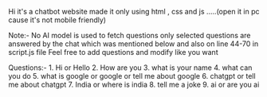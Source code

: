 Hi it's a chatbot website made it only using html , css and js .....(open it in pc cause it's not mobile friendly)

Note:- No AI model is used to fetch questions only selected questions are answered by the chat which was mentioned below and also on line 44-70 in script.js file
Feel free to add questions and modify like you want

Questions:- 1. Hi or Hello
            2. How are you
            3. what is your name
            4. what can you do
            5. what is google or google or tell me about google
            6. chatgpt or tell me about chatgpt
            7. India or where is india
            8. tell me a joke
            9. ai or are you ai
            
